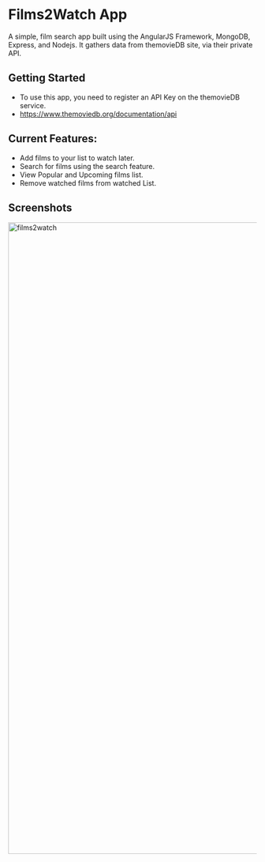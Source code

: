 # Films2Watch App

A simple, film search app built using the AngularJS Framework, MongoDB, Express, and Nodejs. It gathers data from themovieDB site, via their private API.

## Getting Started 

 * To use this app, you need to register an API Key on the themovieDB service.
 * https://www.themoviedb.org/documentation/api

## Current Features:
 * Add films to your list to watch later.
 * Search for films using the search feature.
 * View Popular and Upcoming films list.
 * Remove watched films from watched List.
 

## Screenshots
<img width="1279" alt="films2watch" src="https://user-images.githubusercontent.com/26364425/32621742-b2566fa6-c578-11e7-9937-53d217dfa189.png">

